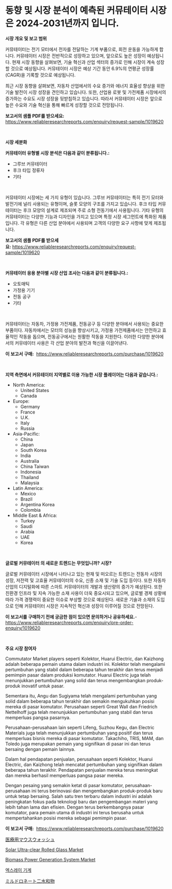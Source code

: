 <p><h1>동향 및 시장 분석이 예측된 커뮤테이터 시장은 2024-2031년까지 입니다.</h1></p><p><strong>시장 개요 및 보고 범위</strong></p>
<p><p>커뮤테이터는 전기 모터에서 전자를 전달하는 기계 부품으로, 회전 운동을 가능하게 합니다. 커뮤테이터 시장은 전반적으로 성장하고 있으며, 앞으로도 높은 성장이 예상됩니다. 현재 시장 동향을 살펴보면, 기술 혁신과 산업 섹터의 증가로 인해 시장이 계속 성장할 것으로 예상됩니다. 커뮤테이터 시장은 예상 기간 동안 6.9%의 연평균 성장률(CAGR)을 기록할 것으로 예상됩니다.</p><p>최근 시장 동향을 살펴보면, 자동차 산업에서의 수요 증가와 에너지 효율성 향상을 위한 기술 발전이 시장 성장을 견인하고 있습니다. 또한, 산업용 로봇 및 가전제품 시장에서의 증가하는 수요도 시장 성장을 뒷받침하고 있습니다. 따라서 커뮤테이터 시장은 앞으로 높은 수요와 기술 혁신을 통해 빠르게 성장할 것으로 전망됩니다.</p></p>
<p><strong>보고서의 샘플 PDF를 받으세요:</strong> <a href="https://www.reliableresearchreports.com/enquiry/request-sample/1019620">https://www.reliableresearchreports.com/enquiry/request-sample/1019620</a></p>
<p>&nbsp;</p>
<p><strong>시장 세분화</strong></p>
<p><strong>커뮤테이터 유형별 시장 분석은 다음과 같이 분류됩니다.:</strong></p>
<p><ul><li>그루브 커뮤테이터</li><li>후크 타입 정류자</li><li>기타</li></ul></p>
<p>&nbsp;</p>
<p><p>커뮤테이터 시장에는 세 가지 유형이 있습니다. 그루브 커뮤테이터는 특히 전기 모터와 발전기에 널리 사용되는 유형이며, 슬롯 모양의 구조를 가지고 있습니다. 후크 타입 커뮤테이터는 후크 모양의 설계로 제조되며 주로 소형 전동기에서 사용됩니다. 기타 유형의 커뮤테이터는 다양한 기능과 디자인을 가지고 있으며 특정 시장 세그먼트에 특화된 제품입니다. 각 유형은 다른 산업 분야에서 사용되며 고객의 다양한 요구 사항에 맞게 제조됩니다.</p></p>
<p><strong>보고서의 샘플 PDF를 받으세요:</strong>&nbsp;<a href="https://www.reliableresearchreports.com/enquiry/request-sample/1019620">https://www.reliableresearchreports.com/enquiry/request-sample/1019620</a></p>
<p>&nbsp;</p>
<p><strong> 커뮤테이터 응용 분야별 시장 산업 조사는 다음과 같이 분류됩니다.:</strong></p>
<p><ul><li>오토매틱</li><li>가정용 기기</li><li>전동 공구</li><li>기타</li></ul></p>
<p>&nbsp;</p>
<p><p>커뮤테이터는 자동차, 가정용 가전제품, 전동공구 등 다양한 분야에서 사용되는 중요한 부품이다. 자동차에서는 모터의 성능을 향상시키고, 가정용 가전제품에서는 안전하고 효율적인 작동을 돕으며, 전동공구에서는 원활한 작동을 지원한다. 이러한 다양한 분야에서의 커뮤테이터 사용은 각 산업 분야의 발전과 혁신을 이끌어낸다.</p></p>
<p><strong>이 보고서 구매:</strong>&nbsp; <a href="https://www.reliableresearchreports.com/purchase/1019620">https://www.reliableresearchreports.com/purchase/1019620</a></p>
<p>&nbsp;</p>
<p><strong>지역 측면에서 커뮤테이터 지역별로 이용 가능한 시장 플레이어는 다음과 같습니다.:</strong></p>
<p><ul>
    <li>
        North America:
        <ul>
            <li>United States</li>
            <li>Canada</li>
        </ul>
    </li>
    <li>
        Europe:
        <ul>
            <li>Germany</li>
            <li>France</li>
            <li>U.K.</li>
            <li>Italy</li>
            <li>Russia</li>
        </ul>
    </li>
    <li>
        Asia-Pacific:
        <ul>
            <li>China</li>
            <li>Japan</li>
            <li>South Korea</li>
            <li>India</li>
            <li>Australia</li>
            <li>China Taiwan</li>
            <li>Indonesia</li>
            <li>Thailand</li>
            <li>Malaysia</li>
        </ul>
    </li>
    <li>
        Latin America:
        <ul>
            <li>Mexico</li>
            <li>Brazil</li>
            <li>Argentina Korea</li>
            <li>Colombia</li>
        </ul>
    </li>
    <li>
        Middle East & Africa:
        <ul>
            <li>Turkey</li>
            <li>Saudi</li>
            <li>Arabia</li>
            <li>UAE</li>
            <li>Korea</li>
        </ul>
    </li>
    </ul></p>
<p>&nbsp;</p>
<p><strong>글로벌 커뮤테이터 의 새로운 트렌드는 무엇입니까? 시장?</strong></p>
<p><p>글로벌 커뮤테이터 시장에서 나타나고 있는 현재 및 떠오르는 트렌드는 전동차 시장의 성장, 저전력 및 고효율 커뮤테이터의 수요, 신종 소재 및 기술 도입 등이다. 또한 자동차 산업의 디지털화에 따른 스마트 커뮤테이터의 개발과 생산량의 증가가 예상된다. 또한 친환경 인프라 및 지속 가능한 소재 사용이 더욱 중요시되고 있으며, 글로벌 경제 상황에 따라 가격 경쟁력이 중요한 이슈로 부상할 것으로 예상된다. 새로운 기술과 소재의 도입으로 인해 커뮤테이터 시장은 지속적인 혁신과 성장이 이루어질 것으로 전망된다.</p></p>
<p><strong>이 보고서를 구매하기 전에 궁금한 점이 있으면 문의하거나 공유하세요.</strong>- <a href="https://www.reliableresearchreports.com/enquiry/pre-order-enquiry/1019620">https://www.reliableresearchreports.com/enquiry/pre-order-enquiry/1019620</a></p>
<p>&nbsp;</p>
<p><strong>주요 시장 참여자</strong></p>
<p><p>Commutator Market players seperti Kolektor, Huarui Electric, dan Kaizhong adalah beberapa pemain utama dalam industri ini. Kolektor telah mengalami pertumbuhan yang stabil dalam beberapa tahun terakhir dan terus menjadi pemimpin pasar dalam produksi komutator. Huarui Electric juga telah menunjukkan pertumbuhan yang solid dan terus mengembangkan produk-produk inovatif untuk pasar.</p><p>Sementara itu, Angu dan Sugiyama telah mengalami pertumbuhan yang solid dalam beberapa tahun terakhir dan semakin mengukuhkan posisi mereka di pasar komutator. Perusahaan seperti Great Wall dan Friedrich Nettelhoff juga telah menunjukkan pertumbuhan yang stabil dan terus memperluas pangsa pasarnya.</p><p>Perusahaan-perusahaan lain seperti Lifeng, Suzhou Kegu, dan Electric Materials juga telah menunjukkan pertumbuhan yang positif dan terus memperluas bisnis mereka di pasar komutator. Takachiho, TRIS, MAM, dan Toledo juga merupakan pemain yang signifikan di pasar ini dan terus bersaing dengan pemain lainnya.</p><p>Dalam hal pendapatan penjualan, perusahaan seperti Kolektor, Huarui Electric, dan Kaizhong telah mencatat pertumbuhan yang signifikan dalam beberapa tahun terakhir. Pendapatan penjualan mereka terus meningkat dan mereka berhasil memperluas pangsa pasar mereka.</p><p>Dengan pesaing yang semakin ketat di pasar komutator, perusahaan-perusahaan ini terus berinovasi dan mengembangkan produk-produk baru untuk tetap bersaing. Salah satu tren terbaru dalam industri ini adalah peningkatan fokus pada teknologi baru dan pengembangan materi yang lebih tahan lama dan efisien. Dengan terus berkembangnya pasar komutator, para pemain utama di industri ini terus berusaha untuk mempertahankan posisi mereka sebagai pemimpin pasar.</p></p>
<p><strong>이 보고서 구매:</strong>&nbsp;&nbsp;<a href="https://www.reliableresearchreports.com/purchase/1019620">https://www.reliableresearchreports.com/purchase/1019620</a></p>
<p><p><a href="https://medium.com/@marlonblick/%E5%8C%BB%E7%99%82%E7%94%A8%E3%81%86%E3%81%8C%E3%81%84%E8%96%AC%E3%81%AE%E5%B8%82%E5%A0%B4%E8%AA%BF%E6%9F%BB%E3%83%AC%E3%83%9D%E3%83%BC%E3%83%88-%E3%81%9D%E3%81%AE%E6%AD%B4%E5%8F%B2%E3%81%A82024%E5%B9%B4%E3%81%8B%E3%82%892031%E5%B9%B4%E3%81%BE%E3%81%A7%E3%81%AE%E4%BA%88%E6%B8%AC-745dfc2fd986">医療用マウスウォッシュ</a></p><p><a href="https://github.com/marloy8/Market-Research-Report-List-3/blob/main/solar-ultra-clear-rolled-glass-market.md">Solar Ultra-clear Rolled Glass Market</a></p><p><a href="https://view.publitas.com/reportprime-1/biomass-power-generation-system-market-provides-detailed-segmentation-of-this-market-based-on-type-application-and-region-and-forecast-for-the-period-from-2023-2030/">Biomass Power Generation System Market</a></p><p><a href="https://github.com/plelbej847484502/Market-Research-Report-List-1/blob/main/7543727188866.md">엑스레이 기계</a></p><p><a href="https://github.com/oafhukehf4709715/Market-Research-Report-List-1/blob/main/6670563188961.md">ミルドロネート二水和物</a></p></p>

